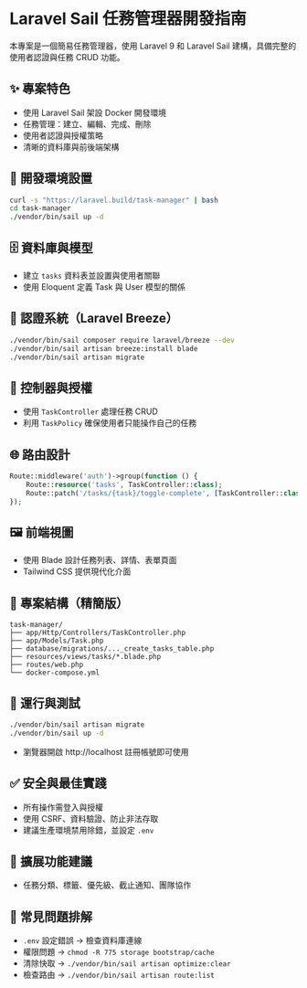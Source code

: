 # Laravel Sail 任務管理器開發指南

本專案是一個簡易任務管理器，使用 Laravel 9 和 Laravel Sail 建構，具備完整的使用者認證與任務 CRUD 功能。

## ✨ 專案特色
- 使用 Laravel Sail 架設 Docker 開發環境
- 任務管理：建立、編輯、完成、刪除
- 使用者認證與授權策略
- 清晰的資料庫與前後端架構

## 🔧 開發環境設置
```bash
curl -s "https://laravel.build/task-manager" | bash
cd task-manager
./vendor/bin/sail up -d
```

## 🗄️ 資料庫與模型
- 建立 `tasks` 資料表並設置與使用者關聯
- 使用 Eloquent 定義 Task 與 User 模型的關係

## 🔐 認證系統（Laravel Breeze）
```bash
./vendor/bin/sail composer require laravel/breeze --dev
./vendor/bin/sail artisan breeze:install blade
./vendor/bin/sail artisan migrate
```

## 🧠 控制器與授權
- 使用 `TaskController` 處理任務 CRUD
- 利用 `TaskPolicy` 確保使用者只能操作自己的任務

## 🌐 路由設計
```php
Route::middleware('auth')->group(function () {
    Route::resource('tasks', TaskController::class);
    Route::patch('/tasks/{task}/toggle-complete', [TaskController::class, 'toggleComplete'])->name('tasks.toggle-complete');
});
```

## 🖼️ 前端視圖
- 使用 Blade 設計任務列表、詳情、表單頁面
- Tailwind CSS 提供現代化介面

## 📁 專案結構（精簡版）
```
task-manager/
├── app/Http/Controllers/TaskController.php
├── app/Models/Task.php
├── database/migrations/..._create_tasks_table.php
├── resources/views/tasks/*.blade.php
├── routes/web.php
└── docker-compose.yml
```

## 🚀 運行與測試
```bash
./vendor/bin/sail artisan migrate
./vendor/bin/sail up -d
```
- 瀏覽器開啟 http://localhost 註冊帳號即可使用

## ✅ 安全與最佳實踐
- 所有操作需登入與授權
- 使用 CSRF、資料驗證、防止非法存取
- 建議生產環境禁用除錯，並設定 `.env`

## 🌱 擴展功能建議
- 任務分類、標籤、優先級、截止通知、團隊協作

## 🧩 常見問題排解
- `.env` 設定錯誤 → 檢查資料庫連線
- 權限問題 → `chmod -R 775 storage bootstrap/cache`
- 清除快取 → `./vendor/bin/sail artisan optimize:clear`
- 檢查路由 → `./vendor/bin/sail artisan route:list`
